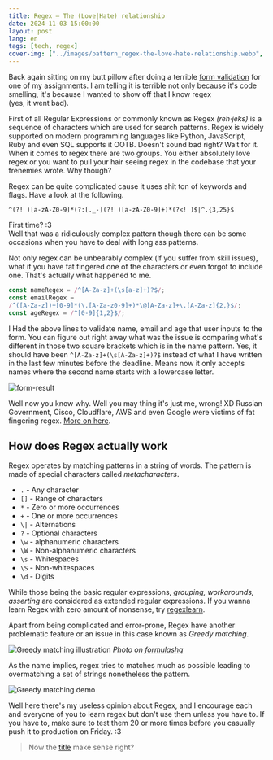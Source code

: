 ```yaml
---
title: Regex — The (Love|Hate) relationship
date: 2024-11-03 15:00:00
layout: post
lang: en
tags: [tech, regex]
cover-img: ["../images/pattern_regex-the-love-hate-relationship.webp", "Photo by [Jonny Fox](https://medium.com/@jonny.fox) on [Medium](https://medium.com/factory-mind/regex-tutorial-a-simple-cheatsheet-by-examples-649dc1c3f285)"]
---
```


Back again sitting on my butt pillow after doing a terrible [form
validation](https://github.com/libresoul/form-validation) for one of my
assignments. I am telling it is terrible not only because it's code smelling,
it's because I wanted to show off that I know regex\
(yes, it went bad).

First of all Regular Expressions or commonly known as Regex *(reh·jeks)* is a
sequence of characters which are used for search patterns. Regex is widely
supported on modern programming languages like Python, JavaScript, Ruby and
even SQL supports it OOTB. Doesn't sound bad right? Wait for it. When it comes
to regex there are two groups. You either absolutely love regex or you want to
pull your hair seeing regex in the codebase that your frenemies wrote. Why though?

Regex can be quite complicated cause it uses shit ton of keywords and flags.
Have a look at the following.

```
^(?! )[a-zA-Z0-9]*(?:[._-](?! )[a-zA-Z0-9]+)*(?<! )$|^.{3,25}$
```

First time? :3\
Well that was a ridiculously complex pattern though there can be some\
occasions when you have to deal with long ass patterns.

Not only regex can be unbearably complex (if you suffer from skill issues),
what if you have fat fingered one of the characters or even forgot to include
one. That's actually what happened to me.

```javascript
const nameRegex = /^[A-Za-z]+(\s[a-z]+)?$/;
const emailRegex =
/^([A-Za-z])+[0-9]*(\.[A-Za-z0-9]+)*\@[A-Za-z]+\.[A-Za-z]{2,}$/;
const ageRegex = /^[0-9]{1,2}$/;
```

I Had the above lines to validate name, email and age that user inputs to the
form. You can figure out right away what was the issue is comparing what's
different in those two square brackets which is in the name pattern. Yes, it
should have been ```^[A-Za-z]+(\s[A-Za-z]+)?$``` instead of what I have written
in the last few minutes before the deadline. Means now it only accepts names
where the second name starts with a lowercase letter. 

![form-result](/images/form_result-the-love-hate-relationship.webp) 

Well now you know why. Well you may thing it's just me, wrong! XD
Russian Government, Cisco, Cloudflare, AWS and even Google were victims of fat\
fingering regex. [More on here](https://regexlicensing.org/incident/).

## How does Regex actually work

Regex operates by matching patterns in a string of words. The pattern is made
of special characters called *metacharacters*.

- `.` - Any character
- `[]` - Range of characters
- `*` - Zero or more occurrences
- `+` - One or more occurrences
- `\|` - Alternations
- `?` - Optional characters
- `\w` - alphanumeric characters
- `\W` - Non-alphanumeric characters
- `\s` - Whitespaces
- `\S` - Non-whitespaces
- `\d` - Digits

While those being the basic regular expressions, *grouping, workarounds,\
asserting* are considered as extended regular expressions. If you wanna learn
Regex with zero amount of nonsense, try [regexlearn](https://regexlearn.com). 

Apart from being complicated and error-prone, Regex have another\
problematic feature or an issue in this case known as *Greedy matching*.

![Greedy matching illustration](/images/greedy_matching_illustration_regex-the-love-hate-relationship.webp)
*Photo on [formulashq](https://formulashq.com/greedy-match-regular-expressions-regex-explained/)*

As the name implies, regex tries to matches much as possible leading to
overmatching a set of strings nonetheless the pattern.

![Greedy matching demo](/images/greedy_matching_demo_regex-the-love-hate-relationship.webp
) 

Well here there's my useless opinion about Regex, and I encourage each and
everyone of you to learn regex but don't use them unless you have to. If you
have to, make sure to test them 20 or more times before you casually push it to
production on Friday. :3

> Now the [title](#) make sense right?

